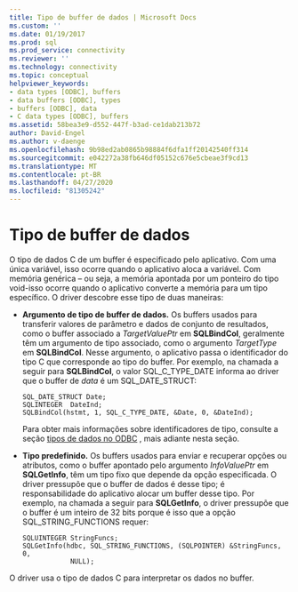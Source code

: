 ```yaml
---
title: Tipo de buffer de dados | Microsoft Docs
ms.custom: ''
ms.date: 01/19/2017
ms.prod: sql
ms.prod_service: connectivity
ms.reviewer: ''
ms.technology: connectivity
ms.topic: conceptual
helpviewer_keywords:
- data types [ODBC], buffers
- data buffers [ODBC], types
- buffers [ODBC], data
- C data types [ODBC], buffers
ms.assetid: 58bea3e9-d552-447f-b3ad-ce1dab213b72
author: David-Engel
ms.author: v-daenge
ms.openlocfilehash: 9b98ed2ab0865b98884f6dfa1ff20142540ff314
ms.sourcegitcommit: e042272a38fb646df05152c676e5cbeae3f9cd13
ms.translationtype: MT
ms.contentlocale: pt-BR
ms.lasthandoff: 04/27/2020
ms.locfileid: "81305242"
---
```

# <a name="data-buffer-type"></a>Tipo de buffer de dados
O tipo de dados C de um buffer é especificado pelo aplicativo. Com uma única variável, isso ocorre quando o aplicativo aloca a variável. Com memória genérica – ou seja, a memória apontada por um ponteiro do tipo void-isso ocorre quando o aplicativo converte a memória para um tipo específico. O driver descobre esse tipo de duas maneiras:  
  
-   **Argumento de tipo de buffer de dados.** Os buffers usados para transferir valores de parâmetro e dados de conjunto de resultados, como o buffer associado a *TargetValuePtr* em **SQLBindCol**, geralmente têm um argumento de tipo associado, como o argumento *TargetType* em **SQLBindCol**. Nesse argumento, o aplicativo passa o identificador do tipo C que corresponde ao tipo do buffer. Por exemplo, na chamada a seguir para **SQLBindCol**, o valor SQL_C_TYPE_DATE informa ao driver que o buffer de *data* é um SQL_DATE_STRUCT:  
  
    ```  
    SQL_DATE_STRUCT Date;  
    SQLINTEGER  DateInd;  
    SQLBindCol(hstmt, 1, SQL_C_TYPE_DATE, &Date, 0, &DateInd);  
    ```  
  
     Para obter mais informações sobre identificadores de tipo, consulte a seção [tipos de dados no ODBC](../../../odbc/reference/develop-app/data-types-in-odbc.md) , mais adiante nesta seção.  
  
-   **Tipo predefinido.** Os buffers usados para enviar e recuperar opções ou atributos, como o buffer apontado pelo argumento *InfoValuePtr* em **SQLGetInfo**, têm um tipo fixo que depende da opção especificada. O driver pressupõe que o buffer de dados é desse tipo; é responsabilidade do aplicativo alocar um buffer desse tipo. Por exemplo, na chamada a seguir para **SQLGetInfo**, o driver pressupõe que o buffer é um inteiro de 32 bits porque é isso que a opção SQL_STRING_FUNCTIONS requer:  
  
    ```  
    SQLUINTEGER StringFuncs;  
    SQLGetInfo(hdbc, SQL_STRING_FUNCTIONS, (SQLPOINTER) &StringFuncs, 0,  
                NULL);  
    ```  
  
 O driver usa o tipo de dados C para interpretar os dados no buffer.
